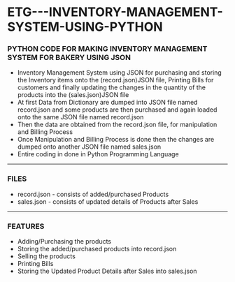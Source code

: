 # ETG---INVENTORY-MANAGEMENT-SYSTEM-USING-PYTHON

### PYTHON CODE FOR MAKING INVENTORY MANAGEMENT SYSTEM FOR BAKERY USING JSON

- Inventory Management System using JSON for purchasing and storing the Inventory items onto the (record.json)JSON file, Printing Bills for customers and finally updating the changes in the quantity of the products into the (sales.json)JSON file
- At first Data from Dictionary are dumped into JSON file named record.json and some products are then purchased and again loaded onto the same JSON file named record.json
- Then the data are obtained from the record.json file, for manipulation and Billing Process
- Once Manipulation and Billing Process is done then the changes are dumped onto another JSON file named sales.json
- Entire coding in done in Python Programming Language

______

### FILES

- record.json - consists of added/purchased Products
- sales.json - consists of updated details of Products after Sales


______

### FEATURES

- Adding/Purchasing the products
- Storing the added/purchased products into record.json
- Selling the products
- Printing Bills
- Storing the Updated Product Details after Sales into sales.json




